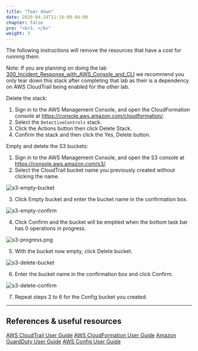 ```yaml
---
title: "Tear down"
date: 2020-04-24T11:16:09-04:00
chapter: false
pre: "<b>3. </b>"
weight: 3
---
```

The following instructions will remove the resources that have a cost for running them.

Note: If you are planning on doing the lab [300_Incident_Response_with_AWS_Console_and_CLI](/Security/300_Incident_Response_with_AWS_Console_and_CLI/) we recommend you only tear down this stack after completing that lab as their is a dependency on AWS CloudTrail being enabled for the other lab.

Delete the stack:

1. Sign in to the AWS Management Console, and open the CloudFormation console at https://console.aws.amazon.com/cloudformation/.
2. Select the `DetectiveControls` stack.
3. Click the Actions button then click Delete Stack.
4. Confirm the stack and then click the Yes, Delete button.

Empty and delete the S3 buckets:

1. Sign in to the AWS Management Console, and open the S3 console at https://console.aws.amazon.com/s3/.
2. Select the CloudTrail bucket name you previously created without clicking the name.

![s3-empty-bucket](/Security/200_Automated_Deployment_of_Detective_Controls/Images/s3-empty-bucket.png)

3. Click Empty bucket and enter the bucket name in the confirmation box.

![s3-empty-confirm](/Security/200_Automated_Deployment_of_Detective_Controls/Images/s3-empty-confirm.png)

4. Click Confirm and the bucket will be emptied when the bottom task bar has 0 operations in progress.

![s3-progress.png](/Security/200_Automated_Deployment_of_Detective_Controls/Images/s3-progress.png)

5. With the bucket now empty, click Delete bucket.

![s3-delete-bucket](/Security/200_Automated_Deployment_of_Detective_Controls/Images/s3-delete-bucket.png)

6. Enter the bucket name in the confirmation box and click Confirm.

![s3-delete-confirm](/Security/200_Automated_Deployment_of_Detective_Controls/Images/s3-delete-confirm.png)

7. Repeat steps 2 to 6 for the Config bucket you created.

***

## References & useful resources

[AWS CloudTrail User Guide](https://docs.aws.amazon.com/awscloudtrail/latest/userguide/cloudtrail-user-guide.html)
[AWS CloudFormation User Guide](https://docs.aws.amazon.com/AWSCloudFormation/latest/UserGuide/Welcome.html)
[Amazon GuardDuty User Guide](https://docs.aws.amazon.com/guardduty/latest/ug/what-is-guardduty.html)
[AWS Config User Guide](https://docs.aws.amazon.com/config/latest/)
